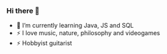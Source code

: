 ### Hi there 👋
- 🌱 I’m currently learning Java, JS and SQL
- ⚡ I love music, nature, philosophy and videogames
- ⚡ Hobbyist guitarist
